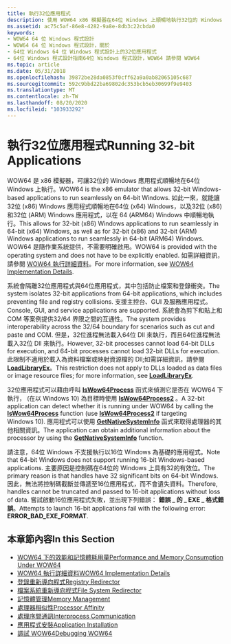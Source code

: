 ```yaml
---
title: 執行32位應用程式
description: 使用 WOW64 x86 模擬器在64位 Windows 上順暢地執行32位的 Windows 應用程式。 同時瞭解登錄 director、檔案系統重新導向器、64位系統上的應用程式安裝，以及偵錯工具。
ms.assetid: ac75c5af-86e8-4282-9a8e-8db3c22cbda0
keywords:
- WOW64 64 位 Windows 程式設計
- WOW64 64 位 Windows 程式設計，關於
- 64位 Windows 64 位 Windows 程式設計上的32位應用程式
- 64位 Windows 程式設計指南64位 Windows 程式設計，WOW64 請參閱 WOW64
ms.topic: article
ms.date: 05/31/2018
ms.openlocfilehash: 39872be28da0853f0cff62a9a0ab82065105c687
ms.sourcegitcommit: 592c9bbd22ba69802dc353bcb5eb30699f9e9403
ms.translationtype: MT
ms.contentlocale: zh-TW
ms.lasthandoff: 08/20/2020
ms.locfileid: "103933292"
---
```

# <a name="running-32-bit-applications"></a><span data-ttu-id="8961e-108">執行32位應用程式</span><span class="sxs-lookup"><span data-stu-id="8961e-108">Running 32-bit Applications</span></span>

<span data-ttu-id="8961e-109">WOW64 是 x86 模擬器，可讓32位的 Windows 應用程式順暢地在64位 Windows 上執行。</span><span class="sxs-lookup"><span data-stu-id="8961e-109">WOW64 is the x86 emulator that allows 32-bit Windows-based applications to run seamlessly on 64-bit Windows.</span></span> <span data-ttu-id="8961e-110">如此一來，就能讓32位 (x86) Windows 應用程式順暢地在64位 (x64) Windows，以及32位 (x86) 和32位 (ARM) Windows 應用程式，以在 64 (ARM64) Windows 中順暢地執行。</span><span class="sxs-lookup"><span data-stu-id="8961e-110">This allows for 32-bit (x86) Windows applications to run seamlessly in 64-bit (x64) Windows, as well as for 32-bit (x86) and 32-bit (ARM) Windows applications to run seamlessly in 64-bit (ARM64) Windows.</span></span> <span data-ttu-id="8961e-111">WOW64 是隨作業系統提供，不需要明確啟用。</span><span class="sxs-lookup"><span data-stu-id="8961e-111">WOW64 is provided with the operating system and does not have to be explicitly enabled.</span></span> <span data-ttu-id="8961e-112">如需詳細資訊，請參閱 [WOW64 執行詳細資料](wow64-implementation-details.md)。</span><span class="sxs-lookup"><span data-stu-id="8961e-112">For more information, see [WOW64 Implementation Details](wow64-implementation-details.md).</span></span>

<span data-ttu-id="8961e-113">系統會隔離32位應用程式與64位應用程式，其中包括防止檔案和登錄衝突。</span><span class="sxs-lookup"><span data-stu-id="8961e-113">The system isolates 32-bit applications from 64-bit applications, which includes preventing file and registry collisions.</span></span> <span data-ttu-id="8961e-114">支援主控台、GUI 及服務應用程式。</span><span class="sxs-lookup"><span data-stu-id="8961e-114">Console, GUI, and service applications are supported.</span></span> <span data-ttu-id="8961e-115">系統會為剪下和貼上和 COM 等案例提供32/64 界限之間的互通性。</span><span class="sxs-lookup"><span data-stu-id="8961e-115">The system provides interoperability across the 32/64 boundary for scenarios such as cut and paste and COM.</span></span> <span data-ttu-id="8961e-116">但是，32位進程無法載入64位 Dll 來執行，而且64位進程無法載入32位 Dll 來執行。</span><span class="sxs-lookup"><span data-stu-id="8961e-116">However, 32-bit processes cannot load 64-bit DLLs for execution, and 64-bit processes cannot load 32-bit DLLs for execution.</span></span> <span data-ttu-id="8961e-117">此限制不適用於載入為資料檔案或映射資源檔的 Dll;如需詳細資訊，請參閱 [**LoadLibraryEx**](/windows/desktop/api/libloaderapi/nf-libloaderapi-loadlibraryexa)。</span><span class="sxs-lookup"><span data-stu-id="8961e-117">This restriction does not apply to DLLs loaded as data files or image resource files; for more information, see [**LoadLibraryEx**](/windows/desktop/api/libloaderapi/nf-libloaderapi-loadlibraryexa).</span></span>

<span data-ttu-id="8961e-118">32位應用程式可以藉由呼叫 [**IsWow64Process**](/windows/desktop/api/wow64apiset/nf-wow64apiset-iswow64process) 函式來偵測它是否在 WOW64 下執行， (在以 Windows 10) 為目標時使用 [**IsWow64Process2**](/windows/desktop/api/wow64apiset/nf-wow64apiset-iswow64process2) 。</span><span class="sxs-lookup"><span data-stu-id="8961e-118">A 32-bit application can detect whether it is running under WOW64 by calling the [**IsWow64Process**](/windows/desktop/api/wow64apiset/nf-wow64apiset-iswow64process) function (use [**IsWow64Process2**](/windows/desktop/api/wow64apiset/nf-wow64apiset-iswow64process2) if targeting Windows 10).</span></span> <span data-ttu-id="8961e-119">應用程式可以使用 [**GetNativeSystemInfo**](/windows/desktop/api/sysinfoapi/nf-sysinfoapi-getnativesysteminfo) 函式來取得處理器的其他相關資訊。</span><span class="sxs-lookup"><span data-stu-id="8961e-119">The application can obtain additional information about the processor by using the [**GetNativeSystemInfo**](/windows/desktop/api/sysinfoapi/nf-sysinfoapi-getnativesysteminfo) function.</span></span>

<span data-ttu-id="8961e-120">請注意，64位 Windows 不支援執行以16位 Windows 為基礎的應用程式。</span><span class="sxs-lookup"><span data-stu-id="8961e-120">Note that 64-bit Windows does not support running 16-bit Windows-based applications.</span></span> <span data-ttu-id="8961e-121">主要原因是控制碼在64位的 Windows 上具有32的有效位。</span><span class="sxs-lookup"><span data-stu-id="8961e-121">The primary reason is that handles have 32 significant bits on 64-bit Windows.</span></span> <span data-ttu-id="8961e-122">因此，無法將控制碼截斷並傳遞至16位應用程式，而不會遺失資料。</span><span class="sxs-lookup"><span data-stu-id="8961e-122">Therefore, handles cannot be truncated and passed to 16-bit applications without loss of data.</span></span> <span data-ttu-id="8961e-123">嘗試啟動16位應用程式失敗，並出現下列錯誤： **錯誤 \_ 的 \_ EXE \_ 格式錯誤**。</span><span class="sxs-lookup"><span data-stu-id="8961e-123">Attempts to launch 16-bit applications fail with the following error: **ERROR\_BAD\_EXE\_FORMAT**.</span></span>

## <a name="in-this-section"></a><span data-ttu-id="8961e-124">本章節內容</span><span class="sxs-lookup"><span data-stu-id="8961e-124">In this Section</span></span>

-   [<span data-ttu-id="8961e-125">WOW64 下的效能和記憶體耗用量</span><span class="sxs-lookup"><span data-stu-id="8961e-125">Performance and Memory Consumption Under WOW64</span></span>](performance-and-memory-consumption.md)
-   [<span data-ttu-id="8961e-126">WOW64 執行詳細資料</span><span class="sxs-lookup"><span data-stu-id="8961e-126">WOW64 Implementation Details</span></span>](wow64-implementation-details.md)
-   [<span data-ttu-id="8961e-127">登錄重新導向程式</span><span class="sxs-lookup"><span data-stu-id="8961e-127">Registry Redirector</span></span>](registry-redirector.md)
-   [<span data-ttu-id="8961e-128">檔案系統重新導向程式</span><span class="sxs-lookup"><span data-stu-id="8961e-128">File System Redirector</span></span>](file-system-redirector.md)
-   [<span data-ttu-id="8961e-129">記憶體管理</span><span class="sxs-lookup"><span data-stu-id="8961e-129">Memory Management</span></span>](memory-management.md)
-   [<span data-ttu-id="8961e-130">處理器相似性</span><span class="sxs-lookup"><span data-stu-id="8961e-130">Processor Affinity</span></span>](processor-affinity.md)
-   [<span data-ttu-id="8961e-131">處理序間通訊</span><span class="sxs-lookup"><span data-stu-id="8961e-131">Interprocess Communication</span></span>](interprocess-communication.md)
-   [<span data-ttu-id="8961e-132">應用程式安裝</span><span class="sxs-lookup"><span data-stu-id="8961e-132">Application Installation</span></span>](application-installation.md)
-   [<span data-ttu-id="8961e-133">調試 WOW64</span><span class="sxs-lookup"><span data-stu-id="8961e-133">Debugging WOW64</span></span>](debugging-wow64.md)

 

 